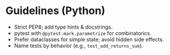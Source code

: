 # Guidelines (Python)
- Strict PEP8; add type hints & docstrings.
- pytest with `@pytest.mark.parametrize` for combinatorics.
- Prefer dataclasses for simple state; avoid hidden side effects.
- Name tests by behavior (e.g., `test_add_returns_sum`).
